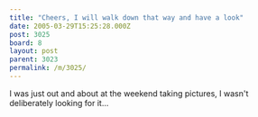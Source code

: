 ```yaml
---
title: "Cheers, I will walk down that way and have a look"
date: 2005-03-29T15:25:28.000Z
post: 3025
board: 8
layout: post
parent: 3023
permalink: /m/3025/
---
```

I was just out and about at the weekend taking pictures, I wasn't deliberately looking for it...
